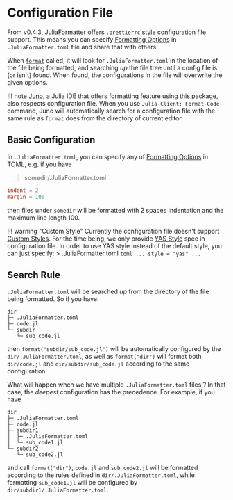 # Configuration File

From v0.4.3, JuliaFormatter offers [`.prettierrc` style](https://prettier.io/docs/en/configuration.html)
configuration file support.
This means you can specify [Formatting Options](@ref) in `.JuliaFormatter.toml` file and share that with others.

When [`format`](@ref) called, it will look for `.JuliaFormatter.toml` in the location of the file being formatted,
and searching _up_ the file tree until a config file is (or isn't) found.
When found, the configurations in the file will overwrite the given options.

!!! note
    [Juno](https://junolab.org/), a Julia IDE that offers formatting feature using this package, also respects
    configuration file.
    When you use `Julia-Client: Format-Code` command, Juno will automatically search for a configuration file with the
    same rule as `format` does from the directory of current editor.


## Basic Configuration

In `.JuliaFormatter.toml`, you can specify any of [Formatting Options](@ref) in TOML, e.g. if you have
> somedir/.JuliaFormatter.toml
```toml
indent = 2
margin = 100
```
then files under `somedir` will be formatted with 2 spaces indentation and the maximum line length 100.

!!! warning "Custom Style"
    Currently the configuration file doesn't support [Custom Styles](@ref).
    For the time being, we only provide [YAS Style](@ref) spec in configuration file.
    In order to use YAS style instead of the default style, you can just specify:
    > .JuliaFormatter.toml
    ```toml
    ...
    style = "yas"
    ...
    ```


## Search Rule

`.JuliaFormatter.toml` will be searched _up_ from the directory of the file being formatted.
So if you have:
```
dir
├─ .JuliaFormatter.toml
├─ code.jl
└─ subdir
   └─ sub_code.jl
```
then `format("subdir/sub_code.jl")` will be automatically configured by the `dir/.JuliaFormatter.toml`, as well as
`format("dir")` will format both `dir/code.jl` and `dir/subdir/sub_code.jl` according to the same configuration.

What will happen when we have multiple `.JuliaFormatter.toml` files ? In that case, the _deepest_ configuration has the
precedence. For example, if you have
```
dir
├─ .JuliaFormatter.toml
├─ code.jl
├─ subdir1
│  ├─ .JuliaFormatter.toml
│  └─ sub_code1.jl
└─ subdir2
   └─ sub_code2.jl
```
and call `format("dir")`, `code.jl` and `sub_code2.jl` will be formatted according to the rules defined in
`dir/.JuliaFormatter.toml`, while formatting `sub_code1.jl` will be configured by `dir/subdir1/.JuliaFormatter.toml`.
